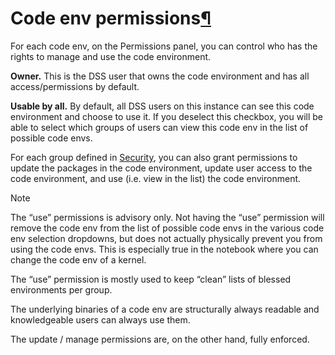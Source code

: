 Code env permissions[¶](#code-env-permissions "Permalink to this heading")
==========================================================================


For each code env, on the Permissions panel, you can control who has the rights to manage and use the code environment.


**Owner.** This is the DSS user that owns the code environment and has all access/permissions by default.


**Usable by all.** By default, all DSS users on this instance can see this code environment and choose to use it. If you deselect this checkbox, you will be able to select which groups of users can view this code env in the list of possible code envs.


For each group defined in [Security](../security/index.html), you can also grant permissions to update the packages in the code environment, update user access to the code environment, and use (i.e. view in the list) the code environment.



Note


The “use” permissions is advisory only. Not having the “use” permission will remove the code env from the list of possible code envs in the various code env selection dropdowns, but does not actually physically prevent you from using the code envs. This is especially true in the notebook where you can change the code env of a kernel.


The “use” permission is mostly used to keep “clean” lists of blessed environments per group.


The underlying binaries of a code env are structurally always readable and knowledgeable users can always use them.


The update / manage permissions are, on the other hand, fully enforced.